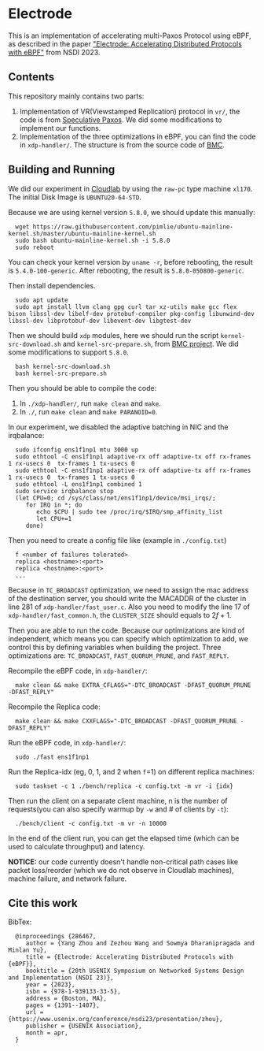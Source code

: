 # Electrode

This is an implementation of accelerating multi-Paxos Protocol using eBPF, as described in the paper ["Electrode: Accelerating Distributed
Protocols with eBPF"](https://www.usenix.org/system/files/nsdi23-zhou.pdf) from NSDI 2023.


## Contents

This repository mainly contains two parts:

1. Implementation of VR(Viewstamped Replication) protocol in `vr/`, the code is from [Speculative Paxos](https://github.com/UWSysLab/specpaxos). We did some modifications to implement our functions.
2. Implementation of the three optimizations in eBPF, you can find the code in `xdp-handler/`. The structure is from the source code of [BMC](https://github.com/Orange-OpenSource/bmc-cache).

## Building and Running

We did our experiment in [Cloudlab](https://cloudlab.us/) by using the `raw-pc` type machine `xl170`. The initial Disk Image is `UBUNTU20-64-STD`. 

Because we are using kernel version `5.8.0`, we should update this manually:

      wget https://raw.githubusercontent.com/pimlie/ubuntu-mainline-kernel.sh/master/ubuntu-mainline-kernel.sh
      sudo bash ubuntu-mainline-kernel.sh -i 5.8.0
      sudo reboot

You can check your kernel version by `uname -r`, before rebooting, the result is `5.4.0-100-generic`. After rebooting, the result is `5.8.0-050800-generic`.

Then install dependencies.
      
      sudo apt update
      sudo apt install llvm clang gpg curl tar xz-utils make gcc flex bison libssl-dev libelf-dev protobuf-compiler pkg-config libunwind-dev libssl-dev libprotobuf-dev libevent-dev libgtest-dev

Then we should build `xdp` modules, here we should run the script `kernel-src-download.sh` and `kernel-src-prepare.sh`, from [BMC project](https://www.usenix.org/conference/nsdi21/presentation/ghigoff). We did some modifications to support `5.8.0`.

      bash kernel-src-download.sh
      bash kernel-src-prepare.sh

Then you should be able to compile the code:

1. In `./xdp-handler/`, run `make clean` and `make`.
2. In `./`, run `make clean` and `make PARANOID=0`.

In our experiment, we disabled the adaptive batching in NIC and the irqbalance:

      sudo ifconfig ens1f1np1 mtu 3000 up
      sudo ethtool -C ens1f1np1 adaptive-rx off adaptive-tx off rx-frames 1 rx-usecs 0  tx-frames 1 tx-usecs 0
      sudo ethtool -C ens1f1np1 adaptive-rx off adaptive-tx off rx-frames 1 rx-usecs 0  tx-frames 1 tx-usecs 0
      sudo ethtool -L ens1f1np1 combined 1
      sudo service irqbalance stop
      (let CPU=0; cd /sys/class/net/ens1f1np1/device/msi_irqs/;
         for IRQ in *; do
            echo $CPU | sudo tee /proc/irq/$IRQ/smp_affinity_list
            let CPU+=1
         done)

Then you need to create a config file like (example in `./config.txt`)

      f <number of failures tolerated>
      replica <hostname>:<port>
      replica <hostname>:<port>
      ...

Because in `TC_BROADCAST` optimization, we need to assign the mac address of the destination server, you should write the MACADDR of the cluster in line 281 of `xdp-handler/fast_user.c`. Also you need to modify the line 17 of `xdp-handler/fast_common.h`, the `CLUSTER_SIZE` should equals to $2f + 1$.

Then you are able to run the code. Because our optimizations are kind of independent, which means you can specify which optimization to add, we control this by defining variables when building the project. Three optimizations are: `TC_BROADCAST`, `FAST_QUORUM_PRUNE`, and `FAST_REPLY`.

Recompile the eBPF code, in `xdp-handler/`:

      make clean && make EXTRA_CFLAGS="-DTC_BROADCAST -DFAST_QUORUM_PRUNE -DFAST_REPLY"

Recompile the Replica code:

      make clean && make CXXFLAGS="-DTC_BROADCAST -DFAST_QUORUM_PRUNE -DFAST_REPLY"

Run the eBPF code, in `xdp-handler/`:

      sudo ./fast ens1f1np1

Run the Replica-idx (eg, 0, 1, and 2 when `f`=1) on different replica machines:

      sudo taskset -c 1 ./bench/replica -c config.txt -m vr -i {idx}

Then run the client on a separate client machine, n is the number of requests(you can also specify warmup by `-w` and # of clients by `-t`):

      ./bench/client -c config.txt -m vr -n 10000

In the end of the client run, you can get the elapsed time (which can be used to calculate throughput) and latency. 

**NOTICE:** our code currently doesn't handle non-critical path cases like packet loss/reorder (which we do not observe in Cloudlab machines), machine failure, and network failure.

## Cite this work
BibTex:

      @inproceedings {286467,
         author = {Yang Zhou and Zezhou Wang and Sowmya Dharanipragada and Minlan Yu},
         title = {Electrode: Accelerating Distributed Protocols with {eBPF}},
         booktitle = {20th USENIX Symposium on Networked Systems Design and Implementation (NSDI 23)},
         year = {2023},
         isbn = {978-1-939133-33-5},
         address = {Boston, MA},
         pages = {1391--1407},
         url = {https://www.usenix.org/conference/nsdi23/presentation/zhou},
         publisher = {USENIX Association},
         month = apr,
      } 
